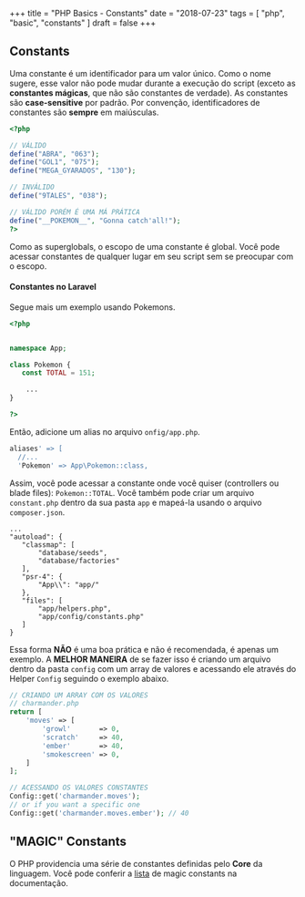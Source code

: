 +++
title = "PHP Basics - Constants"
date = "2018-07-23"
tags = [
  "php", "basic", "constants"
]
draft = false
+++

## Constants

Uma constante é um identificador para um valor único. Como o nome sugere, esse valor não pode mudar durante a execução 
do script (exceto as **constantes mágicas**, que não são constantes de verdade). As constantes são **case-sensitive** 
por padrão. Por convenção, identificadores de constantes são **sempre** em maiúsculas.

```php
<?php

// VÁLIDO
define("ABRA", "063");
define("GOL1", "075");
define("MEGA_GYARADOS", "130");

// INVÁLIDO
define("9TALES", "038");

// VÁLIDO PORÉM É UMA MÁ PRÁTICA
define("__POKEMON__", "Gonna catch'all!");
?>
```

Como as superglobals, o escopo de uma constante é global. 
Você pode acessar constantes de qualquer lugar em seu script sem se preocupar com o escopo.

#### Constantes no Laravel

Segue mais um exemplo usando Pokemons.

```php
<?php


namespace App;

class Pokemon {
   const TOTAL = 151;

    ...
}

?>
```

Então, adicione um alias no arquivo `onfig/app.php`.

```php
aliases' => [
  //...
  'Pokemon' => App\Pokemon::class,
```

Assim, você pode acessar a constante onde você quiser (controllers ou blade files): `Pokemon::TOTAL`. Você também pode
criar um arquivo `constant.php` dentro da sua pasta `app` e mapeá-la usando o arquivo `composer.json`.

```
...
"autoload": {
   "classmap": [
       "database/seeds",
       "database/factories"
   ],
   "psr-4": {
       "App\\": "app/"
   },
   "files": [
       "app/helpers.php",
       "app/config/constants.php"
   ]
}
```

Essa forma **NÃO** é uma boa prática e não é recomendada, é apenas um exemplo. A **MELHOR MANEIRA** de se fazer isso é criando um arquivo 
dentro da pasta `config` com um array de valores e acessando ele através do Helper `Config` seguindo o exemplo abaixo.

```php
// CRIANDO UM ARRAY COM OS VALORES
// charmander.php
return [
    'moves' => [
        'growl'       => 0,
        'scratch'     => 40,
        'ember'       => 40,
        'smokescreen' => 0,
    ]
];
```

```php
// ACESSANDO OS VALORES CONSTANTES
Config::get('charmander.moves');
// or if you want a specific one
Config::get('charmander.moves.ember'); // 40
```

## "MAGIC" Constants

O PHP providencia uma série de constantes definidas pelo **Core** da linguagem. 
Você pode conferir a [lista](http://php.net/manual/pt_BR/language.constants.predefined.php) de magic constants na documentação.


